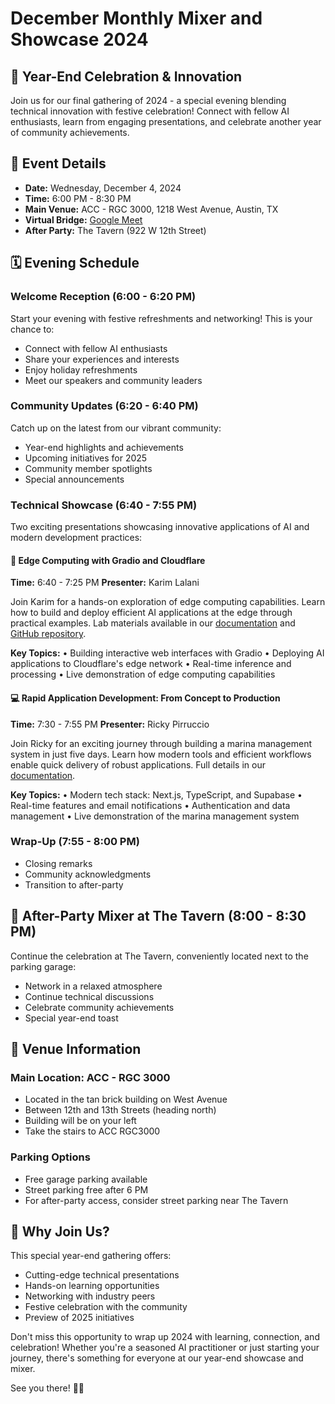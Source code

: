 # December Monthly Mixer and Showcase 2024

## 🎄 Year-End Celebration & Innovation

Join us for our final gathering of 2024 - a special evening blending technical innovation with festive celebration! Connect with fellow AI enthusiasts, learn from engaging presentations, and celebrate another year of community achievements.

## 📅 Event Details

- **Date:** Wednesday, December 4, 2024
- **Time:** 6:00 PM - 8:30 PM
- **Main Venue:** ACC - RGC 3000, 1218 West Avenue, Austin, TX
- **Virtual Bridge:** [Google Meet](https://meet.google.com/dkm-xwbm-hhs)
- **After Party:** The Tavern (922 W 12th Street)

## 🗓️ Evening Schedule

### Welcome Reception (6:00 - 6:20 PM)

Start your evening with festive refreshments and networking! This is your chance to:
- Connect with fellow AI enthusiasts
- Share your experiences and interests
- Enjoy holiday refreshments
- Meet our speakers and community leaders

### Community Updates (6:20 - 6:40 PM)

Catch up on the latest from our vibrant community:
- Year-end highlights and achievements
- Upcoming initiatives for 2025
- Community member spotlights
- Special announcements

### Technical Showcase (6:40 - 7:55 PM)

Two exciting presentations showcasing innovative applications of AI and modern development practices:

#### 🚀 Edge Computing with Gradio and Cloudflare
**Time:** 6:40 - 7:25 PM
**Presenter:** Karim Lalani

Join Karim for a hands-on exploration of edge computing capabilities. Learn how to build and deploy efficient AI applications at the edge through practical examples. Lab materials available in our [documentation](/docs/dec-2024/02-gradio-edge-computing-lab) and [GitHub repository](https://github.com/aimug-org/austin_langchain/tree/main/labs/LangChain_111).

**Key Topics:**
• Building interactive web interfaces with Gradio
• Deploying AI applications to Cloudflare's edge network
• Real-time inference and processing
• Live demonstration of edge computing capabilities

#### 💻 Rapid Application Development: From Concept to Production
**Time:** 7:30 - 7:55 PM
**Presenter:** Ricky Pirruccio

Join Ricky for an exciting journey through building a marina management system in just five days. Learn how modern tools and efficient workflows enable quick delivery of robust applications. Full details in our [documentation](/docs/dec-2024/full-stack-app-five-days).

**Key Topics:**
• Modern tech stack: Next.js, TypeScript, and Supabase
• Real-time features and email notifications
• Authentication and data management
• Live demonstration of the marina management system

### Wrap-Up (7:55 - 8:00 PM)
- Closing remarks
- Community acknowledgments
- Transition to after-party

## 🍻 After-Party Mixer at The Tavern (8:00 - 8:30 PM)

Continue the celebration at The Tavern, conveniently located next to the parking garage:
- Network in a relaxed atmosphere
- Continue technical discussions
- Celebrate community achievements
- Special year-end toast

## 📍 Venue Information

### Main Location: ACC - RGC 3000
- Located in the tan brick building on West Avenue
- Between 12th and 13th Streets (heading north)
- Building will be on your left
- Take the stairs to ACC RGC3000

### Parking Options
- Free garage parking available
- Street parking free after 6 PM
- For after-party access, consider street parking near The Tavern

## 🤝 Why Join Us?

This special year-end gathering offers:
- Cutting-edge technical presentations
- Hands-on learning opportunities
- Networking with industry peers
- Festive celebration with the community
- Preview of 2025 initiatives

Don't miss this opportunity to wrap up 2024 with learning, connection, and celebration! Whether you're a seasoned AI practitioner or just starting your journey, there's something for everyone at our year-end showcase and mixer.

See you there! 🎄✨
